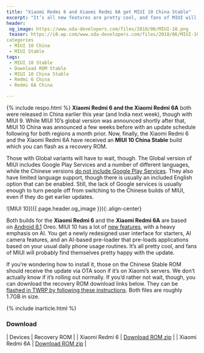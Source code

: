 ```yaml
---
title: "Xiaomi Redmi 6 and Xiaomi Redmi 6A get MIUI 10 China Stable"
excerpt: "It’s all new features are pretty cool, and fans of MIUI will probably find themselves pretty happy with the update"
header:
 og_image: https://www.xda-developers.com/files/2018/06/MIUI-10.png
 teaser: https://i0.wp.com/www.xda-developers.com/files/2018/06/MIUI-10.png?resize=340,220
categories
 - MIUI 10 China
 - MIUI Stable
tags:
 - MIUI 10 Stable
 - Download ROM Stable
 - MIUI 10 China Stable
 - Redmi 6 China
 - Redmi 6A China

---
```

{% include respo.html %}
**Xiaomi Redmi 6 and the Xiaomi Redmi 6A** both were released in China earlier this year (and India next week), though with MIUI 9. While MIUI 10’s global version was announced shortly after that, MIUI 10 China was announced a few weeks before with an update schedule following for both regions a month prior. Now, finally, the Xiaomi Redmi 6 and the Xiaomi Redmi 6A have received an **MIUI 10 China Stable** build which you can flash as a recovery ROM.

Those with Global variants will have to wait, though. The Global version of MIUI includes Google Play Services and a number of different languages, while the Chinese versions [do not include Google Play Services](https://www.knoacc.org/2018/07/download-google-installer-v2-apk-android-china.html). They also have limited language support, though there is usually an included English option that can be enabled. Still, the lack of Google services is usually enough to turn people off from switching to the Chinese builds of MIUI, even if they do get earlier updates.

![MIUI 10]({{ page.header.og_image }}){:.align-center}

Both builds for the **Xiaomi Redmi 6** and the **Xiaomi Redmi 6A** are based on [Android 8.1](/2018/05/fitur-android-oreo-terbaru.html) Oreo. MIUI 10 has a lot of [new features](https://www.knoacc.org/2018/09/fitur-fitur-keren-miui-10-terbaru.html), with a heavy emphasis on AI. You get a newly redesigned user interface for starters, AI camera features, and an AI-based pre-loader that pre-loads applications based on your usual daily phone usage routines. It’s all pretty cool, and fans of MIUI will probably find themselves pretty happy with the update.

If you’re wondering how to install it, those on the Chinese Stable ROM should receive the update via OTA soon if it’s on Xiaomi’s servers. We don’t actually know if it’s rolling out normally. If you’d rather not wait, though, you can download the recovery ROM download links below. They can be [flashed in TWRP by following these instructions](https://www.knoacc.org/2018/09/cara-flash-miui-10-stabil-redmi-6-6a-twrp.html). Both files are roughly 1.7GB in size.

{% include inarticle.html %}
### Download

| Devices | Recovery ROM |
| Xiaomi Redmi 6 | [Download ROM zip](/bigota?ver=V10.0.1.0.OCGCNFH&size=1.7GB&type=miui_HM6&name=2e7d6c96a8_8.1.zip) |
| Xiaomi Redmi 6A | [Download ROM zip](/bigota?ver=V10.0.1.0.OCBCNFH&size=1.7GB&type=miui_HM6A&name=a9529126f0_8.1.zip) |
